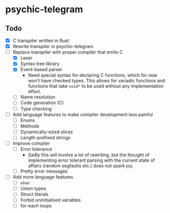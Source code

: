 # psychic-telegram

## Todo

- [x] C transpiler written in Rust
- [x] Rewrite transpiler in psychic-telegram
- [ ] Replace transpiler with proper compiler that emits C
  - [x] Lexer
  - [x] Syntax tree library
  - [x] Event-based parser
    - Need special syntax for declaring C functions,
      which for now won’t have checked types.
      This allows for variadic functions and functions that take `void*`
      to be used without any implementation effort.
  - [ ] Name resolution
  - [ ] Code generation (C)
  - [ ] Type checking
- [ ] Add language features to make compiler development less painful
  - [ ] Enums
  - [ ] Methods
  - [ ] Dynamically-sized slices
  - [ ] Length-prefixed strings
- [ ] Improve compiler
  - [ ] Error tolerance
    - Sadly this will involve a lot of rewriting,
      but the thought of implementing error tolerant parsing
      with the current state of affairs (random segfaults etc.)
      does not spark joy.
  - [ ] Pretty error messages
- [ ] Add more language features
  - [ ] `when`
  - [ ] Union types
  - [ ] Struct literals
  - [ ] Forbid uninitialised variables
  - [ ] for-each loops
